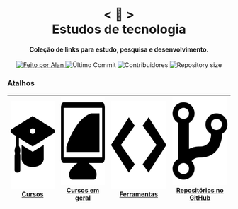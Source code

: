 <h1 align="center">
    < 📜 > <br>
    Estudos de tecnologia
</h1>
    
<h4 align="center">
  Coleção de links para estudo, pesquisa e desenvolvimento.
</h4>

<p align="center">
  <a href="https://github.com/nerd0000">
    <img alt="Feito por Alan" src="https://img.shields.io/badge/made%20by-Alan-8743CC">
  </a>

  <img alt="Último Commit" src="https://img.shields.io/github/last-commit/Nerd0000/Links-de-Estudo">

  <img alt="Contribuidores" src="https://img.shields.io/github/contributors/Nerd0000/Links-de-Estudo">
  
  <img alt="Repository size" src="https://img.shields.io/github/repo-size/Nerd0000/Links-de-Estudo.svg">
</p>

  ### Atalhos

  | <img src="./img/certificado.svg" width="200" height="200"> </br> [Cursos](./src/Geral.md) | <img src="./img/curso.svg" width="200" height="200"> </br> [Cursos em geral](./src/Geral.md) | <img src="./img/coder.svg" width="200" height="200"> </br> [Ferramentas](./src/Ferramentas.md) | <img src="./img/git.svg" width="200" height="200"> </br>  [Repositórios no GitHub](./src/GitHub.md) |
  | --- | --- | --- | --- |